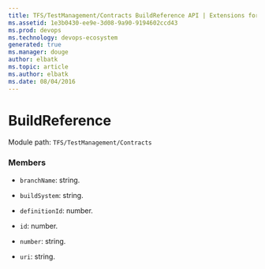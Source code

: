 ```yaml
---
title: TFS/TestManagement/Contracts BuildReference API | Extensions for Azure DevOps Services
ms.assetid: 1e3b0430-ee9e-3d08-9a90-9194602ccd43
ms.prod: devops
ms.technology: devops-ecosystem
generated: true
ms.manager: douge
author: elbatk
ms.topic: article
ms.author: elbatk
ms.date: 08/04/2016
---
```


# BuildReference

Module path: `TFS/TestManagement/Contracts`


### Members

* `branchName`: string. 

* `buildSystem`: string. 

* `definitionId`: number. 

* `id`: number. 

* `number`: string. 

* `uri`: string. 

